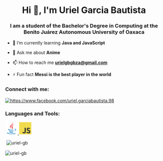 <h1 align="center">Hi 👋, I'm Uriel Garcia Bautista</h1>
<h3 align="center">I am a student of the Bachelor's Degree in Computing at the Benito Juárez Autonomous University of Oaxaca</h3>

- 🌱 I’m currently learning **Java and JavaScript**

- 💬 Ask me about **Anime**

- 📫 How to reach me **urielgbgbza@gmail.com**

- ⚡ Fun fact **Messi is the best player in the world**

<h3 align="left">Connect with me:</h3>
<p align="left">
<a href="https://fb.com/https://www.facebook.com/uriel.garciabautista.98" target="blank"><img align="center" src="https://raw.githubusercontent.com/rahuldkjain/github-profile-readme-generator/master/src/images/icons/Social/facebook.svg" alt="https://www.facebook.com/uriel.garciabautista.98" height="30" width="40" /></a>
</p>

<h3 align="left">Languages and Tools:</h3>
<p align="left"> <a href="https://www.java.com" target="_blank" rel="noreferrer"> <img src="https://raw.githubusercontent.com/devicons/devicon/master/icons/java/java-original.svg" alt="java" width="40" height="40"/> </a> <a href="https://developer.mozilla.org/en-US/docs/Web/JavaScript" target="_blank" rel="noreferrer"> <img src="https://raw.githubusercontent.com/devicons/devicon/master/icons/javascript/javascript-original.svg" alt="javascript" width="40" height="40"/> </a> </p>

<p>&nbsp;<img align="center" src="https://github-readme-stats.vercel.app/api?username=uriel-gb&show_icons=true&locale=en" alt="uriel-gb" /></p>

<p><img align="center" src="https://github-readme-streak-stats.herokuapp.com/?user=uriel-gb&" alt="uriel-gb" /></p>
